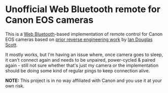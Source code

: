 #  Unofficial Web Bluetooth remote for Canon EOS cameras

This is a [Web Bluetooth](https://developer.chrome.com/articles/bluetooth/)-based implementation of remote control for Canon EOS cameras based on [prior reverse engineering work](https://iandouglasscott.com/2017/09/04/reverse-engineering-the-canon-t7i-s-bluetooth-work-in-progress/) by [Ian Douglas Scott](https://fosstodon.org/@ids1024).

It mostly works, but I'm having an issue where, once camera goes to sleep, it can't connect again and needs to be unpaired, power-cycled & paired again - still not sure whether that's just my camera or the implementation should be doing some kind of regular pings to keep connection alive.

**NOTE:** This project is in no way affiliated with Canon and you use it at your own risk.

